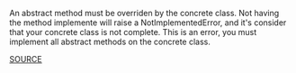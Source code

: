 An abstract method must be overriden by the concrete class.
Not having the method implemente will raise a NotImplementedError, and it's consider that your concrete class is not complete.
This is an error, you must implement all abstract methods on the concrete class.

[SOURCE](http://pylint-messages.wikidot.com/messages:W0223)